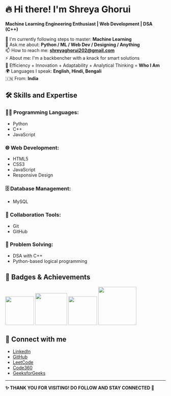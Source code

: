# 🔥 Hi there! I'm Shreya Ghorui

**Machine Learning Engineering Enthusiast | Web Development | DSA (C++)**

🌱 I'm currently following steps to master: **Machine Learning**  
💬 Ask me about: **Python / ML / Web Dev / Designing / Anything**  
📫 How to reach me: **shreyaghorui202@gmail.com**  
⚡ About me: I'm a backbencher with a knack for smart solutions  
💪 Efficiency + Innovation + Adaptability + Analytical Thinking = **Who I Am**  
🌍 Languages I speak: **English, Hindi, Bengali**  
🇮🇳 From: **India**


## 🛠️ Skills and Expertise

### 👩‍💻 Programming Languages:
- Python  
- C++  
- JavaScript  

### 🌐 Web Development:
- HTML5  
- CSS3  
- JavaScript  
- Responsive Design  

### 🗄️ Database Management:
- MySQL  

### 🤝 Collaboration Tools:
- Git  
- GitHub  

### 🧠 Problem Solving:
- DSA with C++  
- Python-based logical programming  

## 🏅 Badges & Achievements
<img src="https://github.com/user-attachments/assets/c91fec2d-9740-4269-85cb-bd623578f342" width="90px" height="90px"/>
<img src="https://github.githubassets.com/images/modules/profile/achievements/pull-shark-default.png" width="100px">
<img src="https://github.com/user-attachments/assets/0bade864-2315-48f1-9acc-4b1bce01c464" width="90px" height="90px"/>
<img src="https://github.com/user-attachments/assets/afd374dd-89d8-4257-89e6-a00025912c4c" width="120px" height="120px"/>


## 🤝 Connect with me
- [LinkedIn](https://www.linkedin.com/in/shreya-ghorui-63ab9b314/)
- [GitHub](https://github.com/shreyaghorui222004)
- [LeetCode](https://leetcode.com/u/shreyaghorui/)  
- [Code360](https://www.naukri.com/code360/profile/shreyaghorui)
- [GeeksforGeeks](https://www.geeksforgeeks.org/user/shreyaghorui/)

---

**✨ THANK YOU FOR VISITING! DO FOLLOW AND STAY CONNECTED 🙌**
